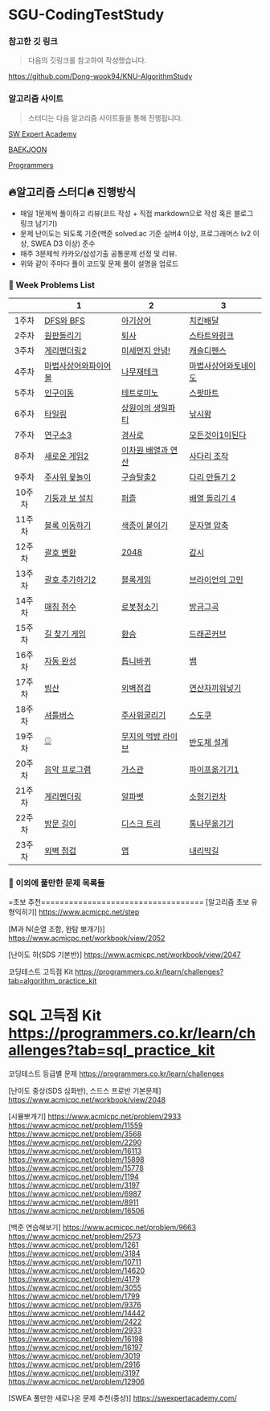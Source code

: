 # SGU-CodingTestStudy
### 참고한 깃 링크
>다음의 깃링크를 참고하여 작성했습니다.

https://github.com/Dong-wook94/KNU-AlgorithmStudy

### 알고리즘 사이트

> 스터디는 다음 알고리즘 사이트들을 통해 진행됩니다.

[SW Expert Academy](https://swexpertacademy.com/main/main.do)

[BAEKJOON](https://www.acmicpc.net/)

[Programmers](https://programmers.co.kr/learn/challenges?tab=all_challenges)

## :fire:알고리즘 스터디:fire: 진행방식

- 매일 1문제씩 풀이하고 리뷰(코드 작성 + 직접 markdown으로 작성 혹은 블로그 링크 남기기)
- 문제 난이도는 되도록 기준(백준 solved.ac 기준 실버4 이상, 프로그래머스 lv2 이상, SWEA D3 이상) 준수
- 매주 3문제씩 카카오/삼성기출 공통문제 선정 및 리뷰.
- 위와 같이 주마다 풀이 코드및 문제 풀이 설명을 업로드

### :rainbow: Week Problems List

|        | 1                                                            | 2                                                            | 3                                                            |
| :----: | ------------------------------------------------------------ | ------------------------------------------------------------ | ------------------------------------------------------------ |
| 1주차  | [DFS와 BFS](https://www.acmicpc.net/problem/1260)            | [아기상어](https://www.acmicpc.net/problem/16236)            | [치킨배달](https://www.acmicpc.net/problem/15686)            |
| 2주차  | [원판돌리기](https://www.acmicpc.net/problem/17822)          | [퇴사](https://www.acmicpc.net/problem/14501)                | [스타트와링크](https://www.acmicpc.net/problem/14889)        |
| 3주차  | [게리맨더링2](https://www.acmicpc.net/problem/17779)         | [미세먼지 안녕!](https://www.acmicpc.net/problem/17144)      | [캐슬디펜스](https://www.acmicpc.net/problem/17135)          |
| 4주차  | [마법사상어와파이어볼](https://www.acmicpc.net/problem/20056) | [나무재테크](https://www.acmicpc.net/problem/16235)          | [마법사상어와토네이도](https://www.acmicpc.net/problem/20057)                                                             |
| 5주차  | [인구이동](https://www.acmicpc.net/problem/16234)            | [테트로미노](https://www.acmicpc.net/problem/14500)          | [스팟마트](https://swexpertacademy.com/main/code/problem/problemDetail.do?contestProbId=AW5jNL968dwDFATQ&categoryId=AW5jNL968dwDFATQ&categoryType=CODE) |
| 6주차  | [타일링](https://www.acmicpc.net/problem/1793)               | [상원이의 생일파티](https://www.swexpertacademy.com/main/code/problem/problemDetail.do?contestProbId=AWWO3kT6F2oDFAV4&categoryId=AWWO3kT6F2oDFAV4&categoryType=CODE) | [낚시왕](https://www.acmicpc.net/problem/17143)              |
| 7주차  | [연구소3](https://www.acmicpc.net/problem/17142)             | [경사로](https://www.acmicpc.net/problem/14890)              | [모든것이1이된다](https://swexpertacademy.com/main/code/problem/problemDetail.do?contestProbId=AWxpXbya0eIDFAWL&categoryId=AWxpXbya0eIDFAWL&categoryType=CODE) |
| 8주차  | [새로운 게임2](https://www.acmicpc.net/problem/17837)        | [이차원 배열과 연산](https://www.acmicpc.net/problem/17140)  | [사다리 조작](https://www.acmicpc.net/problem/15684)         |
| 9주차  | [주사위 윷놀이](https://www.acmicpc.net/problem/17825)       | [구슬탈출2](https://www.acmicpc.net/problem/13460)           | [다리 만들기 2](https://www.acmicpc.net/problem/17472)       |
| 10주차 | [기둥과 보 설치](https://programmers.co.kr/learn/courses/30/lessons/60061) | [퍼즐](https://www.acmicpc.net/problem/1525)                 | [배열 돌리기 4](https://www.acmicpc.net/problem/17406)       |
| 11주차 | [블록 이동하기](https://programmers.co.kr/learn/courses/30/lessons/60063) | [색종이 붙이기](https://www.acmicpc.net/problem/17136)       | [문자열 압축](https://programmers.co.kr/learn/courses/30/lessons/60057) |
| 12주차 | [괄호 변환](https://programmers.co.kr/learn/courses/30/lessons/60058) | [2048](https://www.acmicpc.net/problem/12094)                | [감시](https://www.acmicpc.net/problem/15683)                |
| 13주차 | [괄호 추가하기2](https://www.acmicpc.net/problem/16638)      | [블록게임](https://programmers.co.kr/learn/courses/30/lessons/42894) | [브라이언의 고민](https://programmers.co.kr/learn/courses/30/lessons/1830) |
| 14주차 | [매칭 점수](https://programmers.co.kr/learn/courses/30/lessons/42893) | [로봇청소기](https://www.acmicpc.net/problem/14503)          | [방금그곡](https://programmers.co.kr/learn/courses/30/lessons/17683) |
| 15주차 | [길 찾기 게임](https://programmers.co.kr/learn/courses/30/lessons/42892) | [환승](https://www.acmicpc.net/problem/5214)                 | [드래곤커브](https://www.acmicpc.net/problem/15685)          |
| 16주차 | [자동 완성](https://programmers.co.kr/learn/courses/30/lessons/17685) | [톱니바퀴](https://www.acmicpc.net/problem/14891)            | [뱀](https://www.acmicpc.net/problem/3190)                   |
| 17주차 | [빙산](https://www.acmicpc.net/problem/2573)                 | [외벽점검](https://programmers.co.kr/learn/courses/30/lessons/60062) | [연산자끼워넣기](https://www.acmicpc.net/problem/14888)      |
| 18주차 | [셔틀버스](https://programmers.co.kr/learn/courses/30/lessons/17678) | [주사위굴리기](https://www.acmicpc.net/problem/14499)        | [스도쿠](https://www.acmicpc.net/problem/2580)               |
| 19주차 | [⚾](https://www.acmicpc.net/problem/17281)                   | [무지의 먹방 라이브](https://programmers.co.kr/learn/courses/30/lessons/42891) | [반도체 설계](https://www.acmicpc.net/problem/2352)          |
| 20주차 | [음악 프로그램](https://www.acmicpc.net/problem/2623)        | [가스관](https://www.acmicpc.net/problem/2931)               | [파이프옮기기1](https://www.acmicpc.net/problem/17070)       |
| 21주차 | [게리멘더링](https://www.acmicpc.net/problem/17471)          | [알파벳](https://www.acmicpc.net/problem/1987)               | [소형기관차](https://www.acmicpc.net/problem/2616)           |
| 22주차 | [방문 길이](https://programmers.co.kr/learn/courses/30/lessons/49994) | [디스크 트리](https://www.acmicpc.net/problem/7432)          | [통나무옮기기](https://www.acmicpc.net/problem/1938)         |
| 23주차 | [외벽 점검](https://programmers.co.kr/learn/courses/30/lessons/60062) | [앱](https://www.acmicpc.net/problem/7579)                   | [내리막길](https://www.acmicpc.net/problem/1520)             |


### :guitar: 이외에 풀만한 문제 목록들
=초보 추천===================================
[알고리즘 초보 유형익히기]
https://www.acmicpc.net/step

[M과 N(순열 조합, 완탐 뽀개기)]
https://www.acmicpc.net/workbook/view/2052

[난이도 하(SDS 기본반)]
https://www.acmicpc.net/workbook/view/2047

코딩테스트 고득점 Kit
https://programmers.co.kr/learn/challenges?tab=algorithm_practice_kit

SQL 고득점 Kit
https://programmers.co.kr/learn/challenges?tab=sql_practice_kit
============================================

코딩테스트 등급별 문제
https://programmers.co.kr/learn/challenges

[난이도 중상(SDS 심화반), 스드스 프로반 기본문제]
https://www.acmicpc.net/workbook/view/2048 

[시뮬뽀개기]
https://www.acmicpc.net/problem/2933
https://www.acmicpc.net/problem/11559
https://www.acmicpc.net/problem/3568
https://www.acmicpc.net/problem/2290
https://www.acmicpc.net/problem/16113
https://www.acmicpc.net/problem/15898
https://www.acmicpc.net/problem/15778
https://www.acmicpc.net/problem/1194
https://www.acmicpc.net/problem/3197
https://www.acmicpc.net/problem/6987
https://www.acmicpc.net/problem/8911
https://www.acmicpc.net/problem/16506

[백준 연습해보기]
https://www.acmicpc.net/problem/9663
https://www.acmicpc.net/problem/2573
https://www.acmicpc.net/problem/1261
https://www.acmicpc.net/problem/3184
https://www.acmicpc.net/problem/10711
https://www.acmicpc.net/problem/14620
https://www.acmicpc.net/problem/4179
https://www.acmicpc.net/problem/3055
https://www.acmicpc.net/problem/1799
https://www.acmicpc.net/problem/9376
https://www.acmicpc.net/problem/14442
https://www.acmicpc.net/problem/2422
https://www.acmicpc.net/problem/2933
https://www.acmicpc.net/problem/16198
https://www.acmicpc.net/problem/16197
https://www.acmicpc.net/problem/3019
https://www.acmicpc.net/problem/2916
https://www.acmicpc.net/problem/3197
https://www.acmicpc.net/problem/12906

[SWEA 풀만한 새로나온 문제 추천(중상)]
https://swexpertacademy.com/
